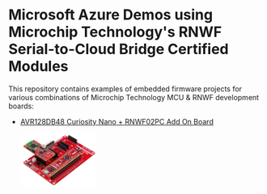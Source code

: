 # Microsoft Azure Demos using Microchip Technology's RNWF Serial-to-Cloud Bridge Certified Modules

This repository contains examples of embedded firmware projects for various combinations of Microchip Technology MCU & RNWF development boards:

* [AVR128DB48 Curiosity Nano + RNWF02PC Add On Board](./avr128db48_rnwf02/)

    <img src=".//media/AVR128DB48_RNWF02PC.png" width=150/>


  